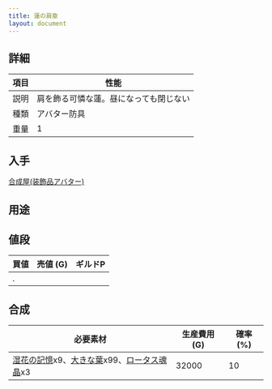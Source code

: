 ```yaml
---
title: 蓮の肩章
layout: document
---
```

## 詳細

|項目|性能|
|---|---|
|説明|肩を飾る可憐な蓮。昼になっても閉じない|
|種類|アバター防具|
|重量|1|

## 入手

[合成屋(装飾品アバター)](合成屋(装飾品アバター))

## 用途

## 値段

|買値|売値 (G)|ギルドP|
|---|---|---|
|.|||

## 合成

|必要素材|生産費用 (G)|確率 (%)|
|---|---|---|
|[湿花の記憶](湿花の記憶)x9、[大きな葉](大きな葉)x99、[ロータス魂晶](ロータス魂晶)x3|32000|10|
